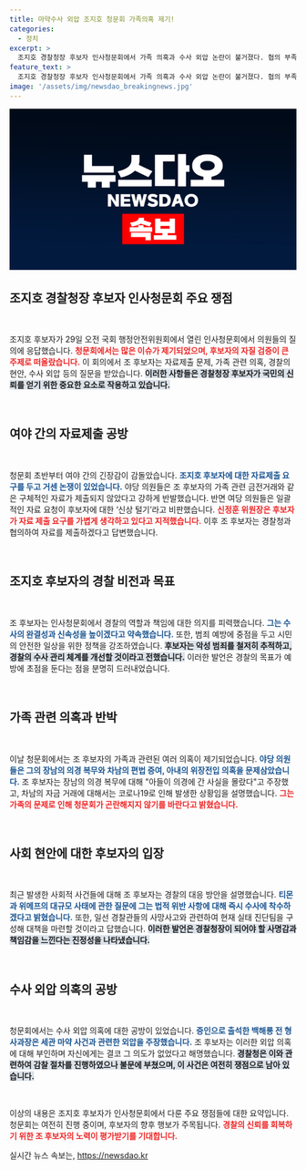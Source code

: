 ```yaml
---
title: 마약수사 외압 조지호 청문회 가족의혹 제기!
categories:
  - 정치
excerpt: >
  조지호 경찰청장 후보자 인사청문회에서 가족 의혹과 수사 외압 논란이 불거졌다. 협의 부족에 대한 의원들 질타 속, 후보자는 범죄 예방과 민생치안 강화 약속. 과거 사건도 거론되며 논란이 지속되고 있다. 클릭해 진실을 확인해보세요!
feature_text: >
  조지호 경찰청장 후보자 인사청문회에서 가족 의혹과 수사 외압 논란이 불거졌다. 협의 부족에 대한 의원들 질타 속, 후보자는 범죄 예방과 민생치안 강화 약속. 과거 사건도 거론되며 논란이 지속되고 있다. 클릭해 진실을 확인해보세요!
image: '/assets/img/newsdao_breakingnews.jpg'
---
```


<p><img src="/assets/img/newsdao_breakingnews.jpg" alt="cryptoinkorea 속보" /></p>

<h2 data-ke-size="size26">조지호 경찰청장 후보자 인사청문회 주요 쟁점</h2>

<p data-ke-size="size16">&nbsp;</p>

<p>조지호 후보자가 29일 오전 국회 행정안전위원회에서 열린 인사청문회에서 의원들의 질의에 응답했습니다. <b><span style="color: #ee2323;">청문회에서는 많은 이슈가 제기되었으며, 후보자의 자질 검증이 큰 주제로 떠올랐습니다.</span></b> 이 회의에서 조 후보자는 자료제출 문제, 가족 관련 의혹, 경찰의 현안, 수사 외압 등의 질문을 받았습니다. <b><span style="background-color: #21538527;">이러한 사항들은 경찰청장 후보자가 국민의 신뢰를 얻기 위한 중요한 요소로 작용하고 있습니다.</span></b> </p>

<p data-ke-size="size16">&nbsp;</p>

<h2 data-ke-size="size26">여야 간의 자료제출 공방</h2>

<p data-ke-size="size16">&nbsp;</p>

<p>청문회 초반부터 여야 간의 긴장감이 감돌았습니다. <b><span style="color: #1a5490;">조지호 후보자에 대한 자료제출 요구를 두고 거센 논쟁이 있었습니다.</span></b> 야당 의원들은 조 후보자의 가족 관련 금전거래와 같은 구체적인 자료가 제출되지 않았다고 강하게 반발했습니다. 반면 여당 의원들은 일괄적인 자료 요청이 후보자에 대한 ‘신상 털기’라고 비판했습니다. <b><span style="color: #ee2323;">신정훈 위원장은 후보자가 자료 제출 요구를 가볍게 생각하고 있다고 지적했습니다.</span></b> 이후 조 후보자는 경찰청과 협의하여 자료를 제출하겠다고 답변했습니다. </p>

<p data-ke-size="size16">&nbsp;</p>

<h2 data-ke-size="size26">조지호 후보자의 경찰 비전과 목표</h2>

<p data-ke-size="size16">&nbsp;</p>

<p>조 후보자는 인사청문회에서 경찰의 역할과 책임에 대한 의지를 피력했습니다. <b><span style="color: #1a5490;">그는 수사의 완결성과 신속성을 높이겠다고 약속했습니다.</span></b> 또한, 범죄 예방에 중점을 두고 시민의 안전한 일상을 위한 정책을 강조하였습니다. <b><span style="background-color: #21538527;">후보자는 악성 범죄를 철저히 추적하고, 경찰의 수사 관리 체계를 개선할 것이라고 전했습니다.</span></b> 이러한 발언은 경찰의 목표가 예방에 초점을 둔다는 점을 분명히 드러내었습니다.</p>

<p data-ke-size="size16">&nbsp;</p>

<h2 data-ke-size="size26">가족 관련 의혹과 반박</h2>

<p data-ke-size="size16">&nbsp;</p>

<p>이날 청문회에서는 조 후보자의 가족과 관련된 여러 의혹이 제기되었습니다. <b><span style="color: #1a5490;">야당 의원들은 그의 장남의 의경 복무와 차남의 편법 증여, 아내의 위장전입 의혹을 문제삼았습니다.</span></b> 조 후보자는 장남의 의경 복무에 대해 "아들이 의경에 간 사실을 몰랐다"고 주장했고, 차남의 자금 거래에 대해서는 코로나19로 인해 발생한 상황임을 설명했습니다. <b><span style="color: #ee2323;">그는 가족의 문제로 인해 청문회가 곤란해지지 않기를 바란다고 밝혔습니다.</span></b></p>

<p data-ke-size="size16">&nbsp;</p>

<h2 data-ke-size="size26">사회 현안에 대한 후보자의 입장</h2>

<p data-ke-size="size16">&nbsp;</p>

<p>최근 발생한 사회적 사건들에 대해 조 후보자는 경찰의 대응 방안을 설명했습니다. <b><span style="color: #1a5490;">티몬과 위메프의 대규모 사태에 관한 질문에 그는 법적 위반 사항에 대해 즉시 수사에 착수하겠다고 밝혔습니다.</span></b> 또한, 일선 경찰관들의 사망사고와 관련하여 현재 실태 진단팀을 구성해 대책을 마련할 것이라고 답했습니다. <b><span style="background-color: #21538527;">이러한 발언은 경찰청장이 되어야 할 사명감과 책임감을 느낀다는 진정성을 나타냈습니다.</span></b> </p>

<p data-ke-size="size16">&nbsp;</p>

<h2 data-ke-size="size26">수사 외압 의혹의 공방</h2>

<p data-ke-size="size16">&nbsp;</p>

<p>청문회에서는 수사 외압 의혹에 대한 공방이 있었습니다. <b><span style="color: #1a5490;">증인으로 출석한 백해룡 전 형사과장은 세관 마약 사건과 관련한 외압을 주장했습니다.</span></b> 조 후보자는 이러한 외압 의혹에 대해 부인하며 자신에게는 결코 그 의도가 없었다고 해명했습니다. <b><span style="background-color: #21538527;">경찰청은 이와 관련하여 감찰 절차를 진행하였으나 불문에 부쳤으며, 이 사건은 여전히 쟁점으로 남아 있습니다.</span></b> </p>

<p data-ke-size="size16">&nbsp;</p>

<p>이상의 내용은 조지호 후보자가 인사청문회에서 다룬 주요 쟁점들에 대한 요약입니다. 청문회는 여전히 진행 중이며, 후보자의 향후 행보가 주목됩니다. <b><span style="color: #ee2323;">경찰의 신뢰를 회복하기 위한 조 후보자의 노력이 평가받기를 기대합니다.</span></b></p>
실시간 뉴스 속보는, <a href="https://newsdao.kr" rel="dofollow">https://newsdao.kr</a>


